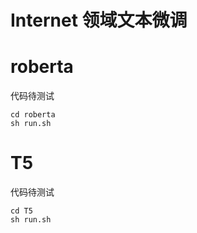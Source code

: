 # Internet 领域文本微调

# roberta
代码待测试
```shell
cd roberta
sh run.sh
```

# T5
代码待测试
```shell
cd T5
sh run.sh
```